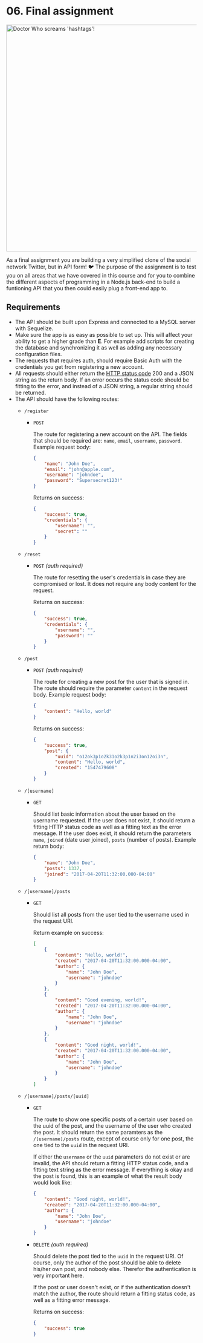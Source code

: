 # 06. Final assignment
<img src="https://media.giphy.com/media/FLUkjdQ1u6COY/giphy.gif" alt="Doctor Who screams 'hashtags'!" width="600">

As a final assignment you are building a very simplified clone of the social network Twitter, but in API form! 🐦 The purpose of the assignment is to test you on all areas that we have covered in this course and for you to combine the different aspects of programming in a Node.js back-end to build a funtioning API that you then could easily plug a front-end app to.

## Requirements
- The API should be built upon Express and connected to a MySQL server with Sequelize.
- Make sure the app is as easy as possible to set up. This will affect your ability to get a higher grade than **E**. For example add scripts for creating the database and synchronizing it as well as adding any necessary configuration files.
- The requests that requires auth, should require Basic Auth with the credentials you get from registering a new account.
- All requests should either return the [HTTP status code](https://en.wikipedia.org/wiki/List_of_HTTP_status_codes) 200 and a JSON string as the return body. If an error occurs the status code should be fitting to the error, and instead of a JSON string, a regular string should be returned.
- The API should have the following routes:
    - `/register`
        - `POST`

            The route for registering a new account on the API. The fields that should be required are: `name`, `email`, `username`, `password`. Example request body:
            ```JSON
            {
                "name": "John Doe",
                "email": "john@apple.com",
                "username": "johndoe",
                "password": "Supersecret123!"
            }
            ```

            Returns on success:
            ```JSON
            {
                "success": true,
                "credentials": {
                    "username": "",
                    "secret": ""
                }
            }
            ```

    - `/reset`
        - `POST` *(auth required)*

            The route for resetting the user's credentials in case they are compromised or lost. It does not require any body content for the request.

            Returns on success:
            ```JSON
            {
                "success": true,
                "credentials": {
                    "username": "",
                    "password": ""
                }
            }
            ```

    - `/post`
        - `POST` *(auth required)*

            The route for creating a new post for the user that is signed in. The route should require the parameter `content` in the request body. Example request body:
            ```JSON
            {
                "content": "Hello, world"
            }
            ```

            Returns on success:
            ```JSON
            {
                "success": true,
                "post": {
                    "uuid": "o12ok3p1o2k31o2k3p1n2i3on12oi3n",
                    "content": "Hello, world",
                    "created": "1547479608"
                }
            }
            ```

    - `/[username]`
        - `GET`

            Should list basic information about the user based on the username requested. If the user does not exist, it should return a fitting HTTP status code as well as a fitting text as the error message. If the user does exist, it should return the parameters `name`, `joined` (date user joined), `posts` (number of posts). Example return body:
            ```JSON
            {
                "name": "John Doe",
                "posts": 1337,
                "joined": "2017-04-20T11:32:00.000-04:00"
            }
            ```

    - `/[username]/posts`
        - `GET`

            Should list all posts from the user tied to the username used in the request URI.

            Return example on success:
            ```JSON
            [
                {
                    "content": "Hello, world!",
                    "created": "2017-04-20T11:32:00.000-04:00",
                    "author": {
                        "name": "John Doe",
                        "username": "johndoe"
                    }
                },
                {
                    "content": "Good evening, world!",
                    "created": "2017-04-20T11:32:00.000-04:00",
                    "author": {
                        "name": "John Doe",
                        "username": "johndoe"
                    }
                },
                {
                    "content": "Good night, world!",
                    "created": "2017-04-20T11:32:00.000-04:00",
                    "author": {
                        "name": "John Doe",
                        "username": "johndoe"
                    }
                }
            ]
            ```

    - `/[username]/posts/[uuid]`
        - `GET`

            The route to show one specific posts of a certain user based on the uuid of the post, and the username of the user who created the post. It should return the same paramters as the `/[username]/posts` route, except of course only for one post, the one tied to the `uuid` in the request URI.

            If either the `username` or the `uuid` parameters do not exist or are invalid, the API should return a fitting HTTP status code, and a fitting text string as the error message. If everything is okay and the post is found, this is an example of what the result body would look like:
            ```JSON
            {
                "content": "Good night, world!",
                "created": "2017-04-20T11:32:00.000-04:00",
                "author": {
                    "name": "John Doe",
                    "username": "johndoe"
                }
            }
            ```

        - `DELETE` *(auth required)*

            Should delete the post tied to the `uuid` in the request URI. Of course, only the author of the post should be able to delete his/her own post, and nobody else. Therefor the authentication is very important here.

            If the post or user doesn't exist, or if the authentication doesn't match the author, the route should return a fitting status code, as well as a fitting error message.

            Returns on success:
            ```JSON
            {
                "success": true
            }
            ```
